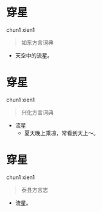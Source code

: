 # 穿星
chun1 xien1
> 如东方言词典
- 天空中的流星。

# 穿星
chun1 xien1
> 兴化方言词典
- 流星
  - 夏天晚上乘凉，常看到天上～。

# 穿星
chun1 xien1
> 泰县方言志
- 流星。
